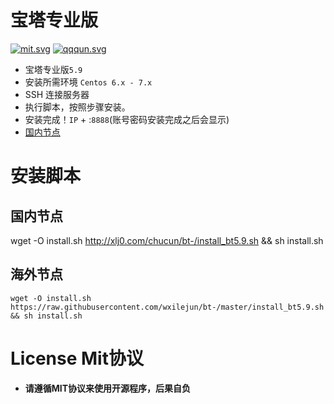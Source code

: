 # 宝塔专业版
[![mit.svg](https://wxilejun.github.io/bt/img/mit.svg)](LICENSE)
[![qqqun.svg](https://wxilejun.github.io/bt/img/qqqun.svg)](https://shang.qq.com/wpa/qunwpa?idkey=8664e3e7a88bb29ba008f0ba77a5b2a9c8bd16a62dddbef30e481bd3455fd57b)

* 宝塔专业版`5.9`
* 安装所需环境 `Centos 6.x - 7.x`
* SSH 连接服务器
* 执行脚本，按照步骤安装。
* 安装完成！`IP` + :`8888`(账号密码安装完成之后会显示)
* [国内节点](http://ky.yloli.cn)

# 安装脚本

## 国内节点
wget -O install.sh http://xlj0.com/chucun/bt-/install_bt5.9.sh && sh install.sh

## 海外节点
```shell
wget -O install.sh https://raw.githubusercontent.com/wxilejun/bt-/master/install_bt5.9.sh && sh install.sh
```
# License Mit协议
* **请遵循MIT协议来使用开源程序，后果自负**
